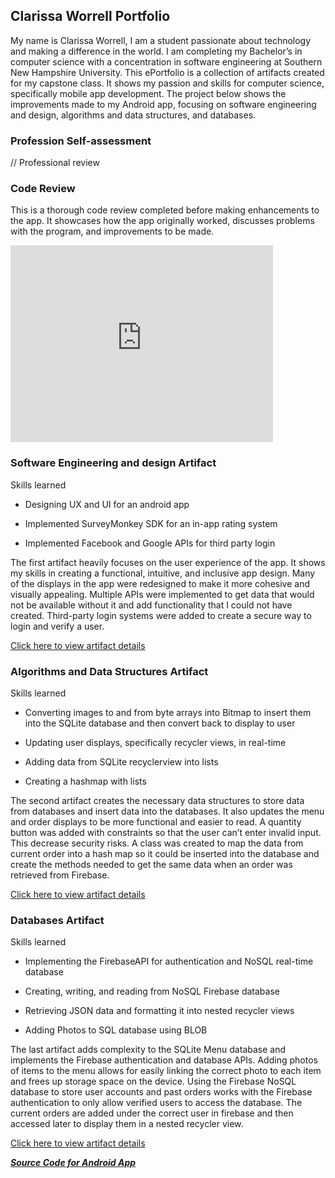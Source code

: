 ## Clarissa Worrell Portfolio

My name is Clarissa Worrell, I am a student passionate about technology and making a difference in the world. I am completing my Bachelor’s in computer science with a concentration in software engineering at Southern New Hampshire University. This ePortfolio is a collection of artifacts created for my capstone class. It shows my passion and skills for computer science, specifically mobile app development. The project below shows the improvements made to my Android app, focusing on software engineering and design, algorithms and data structures, and databases. 

### Profession Self-assessment

// Professional review

### Code Review

This is a thorough code review completed before making enhancements to the app. It showcases how the app originally worked, discusses problems with the program, and improvements to be made.

<iframe width="420" height="315" src="https://www.youtube.com/embed/LYBB8XvHNtk" frameborder="0" allowfullscreen></iframe>

### Software Engineering and design Artifact

Skills learned 

- Designing UX and UI for an android app 

- Implemented SurveyMonkey SDK for an in-app rating system

- Implemented Facebook and Google APIs for third party login

The first artifact heavily focuses on the user experience of the app. It shows my skills in creating a functional, intuitive, and inclusive app design. Many of the displays in the app were redesigned to make it more cohesive and visually appealing. Multiple APIs were implemented to get data that would not be available without it and add functionality that I could not have created. Third-party login systems were added to create a secure way to login and verify a user. 

[Click here to view artifact details](https://clarissaworrell.github.io/ArtifactOne)

### Algorithms and Data Structures Artifact

Skills learned 

- Converting images to and from byte arrays into Bitmap to insert them into the SQLite database and then convert back to display to user 

- Updating user displays, specifically recycler views, in real-time

- Adding data from SQLite recyclerview into lists

- Creating a hashmap with lists

The second artifact creates the necessary data structures to store data from databases and insert data into the databases. It also updates the menu and order displays to be more functional and easier to read. A quantity button was added with constraints so that the user can’t enter invalid input. This decrease security risks. A class was created to map the data from current order into a hash map so it could be inserted into the database and create the methods needed to get the same data when an order was retrieved from Firebase.

[Click here to view artifact details](https://clarissaworrell.github.io/ArtifactTwo)

### Databases Artifact

Skills learned 

- Implementing the FirebaseAPI for authentication and NoSQL real-time database 

- Creating, writing, and reading from NoSQL Firebase database

- Retrieving JSON data and formatting it into nested recycler views

- Adding Photos to SQL database using BLOB

The last artifact adds complexity to the SQLite Menu database and implements the Firebase authentication and database APIs. Adding photos of items to the menu allows for easily linking the correct photo to each item and frees up storage space on the device. Using the Firebase NoSQL database to store user accounts and past orders works with the Firebase authentication to only allow verified users to access the database. The current orders are added under the correct user in firebase and then accessed later to display them in a nested recycler view.

[Click here to view artifact details](https://clarissaworrell.github.io/ArtifactThree)

[***Source Code for Android App***](https://clarissaworrell.github.io/ArtifactThree)


